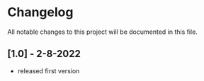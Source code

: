 # Changelog

All notable changes to this project will be documented in this file.

## [1.0] - 2-8-2022

* released first version